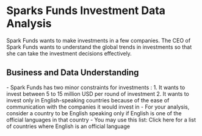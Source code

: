# Sparks Funds Investment Data Analysis  
Spark Funds wants to make investments in a few companies. The CEO of Spark Funds wants to understand the global trends in investments so that she can take the investment decisions effectively.
<h2> Business and Data Understanding </h2>
- Spark Funds has two minor constraints for investments :  
1. It wants to invest between 5 to 15 million USD per round of investment  
2. It wants to invest only in English-speaking countries because of the ease of communication with the companies it would invest in  
- For your analysis, consider a country to be English speaking only if English is one of the 
official languages in that country  
- You may use this list: Click here for a list of countries where English is an official 
language
